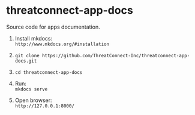 # threatconnect-app-docs

Source code for apps documentation.

1. Install mkdocs:	<br/>
`http://www.mkdocs.org/#installation`

2. `git clone https://github.com/ThreatConnect-Inc/threatconnect-app-docs.git`

3. `cd threatconnect-app-docs`

4. Run: <br/>
`mkdocs serve`

5. Open browser: 	<br/>
`http://127.0.0.1:8000/`
